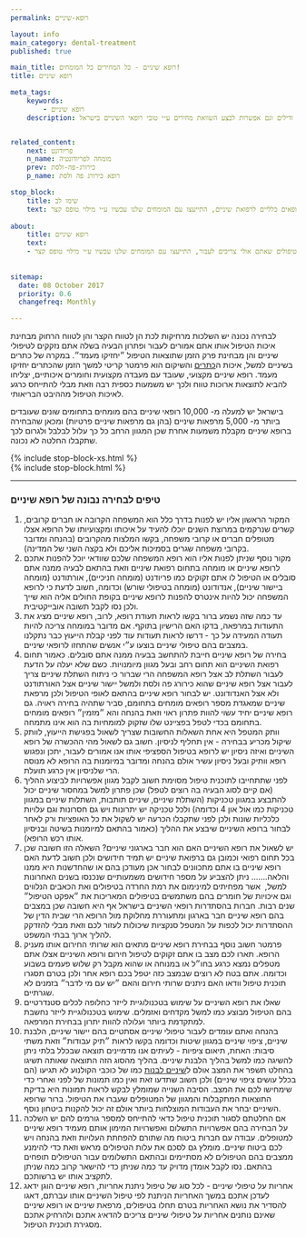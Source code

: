 ```yaml
---
permalink: רופא-שיניים

layout: info
main_category: dental-treatment
published: true

main_title: רופא שיניים - כל המחירים כל המומחים!
title: רופא שיניים

meta_tags:
    keywords:
        - רופא שיניים
    description: כל מה שצריך לדעת על רופא שיניים! סוגי טיפולים, מחירונים, רופא שיניים מומלץ, מבצעים והנחות משתלמות, קופונים ודילים וגם אפשרות לבצע השוואת מחירים ע״י טובי רופאי השיניים בישראל


related_content:
    next: פריודונט
    n_name: מומחה לפריודונטיה
    prev: כירורג-פה-ולסת
    p_name: רופא כירורג פה ולסת

stop_block: 
    title: שימו לב
    text: זקוקים להליך מורכב בשל מחלת חניכיים קשה? סובלים מאובדן של שיניים? זקוקים לשיקום פה משמעותי? חשוב שאת הטיפול תעברו אצל רופאי שיניים מומחים ולא אצל רופאים כלליים לרפואת שיניים, התייעצו עם המומחים שלנו עכשיו ע״י מילוי טופס קצר.
    
about:
    title: רופא שיניים
    text: 
    - גיבשנו עבורכם כאן בהמשך צרור עצות שימושיות באמצעותן ניתן יהיה לבחור נכון יותר ברופא שיניים. אנו פועלים בשיתוף עם רופאי שיניים ומרפאות איכותיות לצד מחירים הוגנים שזהו מבחינתנו השילוב המנצח, תוכלו לבצע השוואת מחירים חכמה לטיפולי שיניים ולקבל מידע נוסף בנוגע לטיפולים שאתם אולי צריכים לעבור, התייעצו עם המומחים שלנו עכשיו ע״י מילוי טופס קצר.
   
  
sitemap: 
  date: 08 October 2017
  priority: 0.6
  changefreq: Monthly

---
```

לבחירה נכונה יש השלכות מרחיקות לכת הן לטווח הקצר והן לטווח הרחוק מבחינת איכות הטיפול אותו אתם אמורים לעבור ופתרון הבעיה בשלה אתם נזקקים לטיפולי שיניים והן מבחינת פרק הזמן שתוצאות הטיפול ״יחזיקו מעמד״. במקרה של כתרים בשיניים למשל, איכות ה[כתרים](/כתרים-לשיניים) והשיקום הוא פרמטר קריטי למשך הזמן שהכתרים יחזיקו מעמד. רופא שיניים מקצועי, שעובד עם מעבדה מקצועית וחומרים איכותיים, יצליחו להביא לתוצאות ארוכות טווח ולכך יש משמעות כספית רבה וזאת מבלי להתייחס כרגע לאיכות הטיפול מההיבט הבריאותי.

בישראל יש למעלה מ- 10,000 רופאי שיניים בהם מומחים בתחומים שונים שעובדים ביותר מ- 5,000 מרפאות שיניים (בהן גם מרפאות שיניים פרטיות) ומכאן שהבחירה ברופא שיניים מקבלת משמעות אחרת שכן המגוון הרחב כל כך עלול לבלבל ולגרום לכך שתקבלו החלטה לא נכונה.

 {% include stop-block-xs.html %}  
 {% include stop-block.html %}  

- - - - - -

###  טיפים לבחירה נבונה של רופא שיניים

1. המקור הראשון אליו יש לפנות בדרך כלל הוא המשפחה הקרובה או חברים קרובים, קשרים שנרקמים במרוצת השנים יוכלו להעיד על איכותו ומקצועיותו של הרופא אצלו מטופלים חברים או קרובי משפחה, בקשו המלצות מהקרובים (בהנחה ומדובר בקרובי משפחה שגרים בסמיכות אליכם ולא בקצה השני של המדינה).
2. מקור נוסף שניתן לפנות אליו הוא רופא המשפחה שלכם שוודאי יוכל להפנות אתכם לרופא שיניים או מומחה בתחום רפואת שיניים וזאת בהתאם לבעיה ממנה אתם סובלים או הטיפול לו אתם זקוקים כמו פריודנט (מומחה חניכיים), אורתודנט (מומחה ביישור שיניים), אנדודונט (מומחה בטיפולי שורש) וכדומה, חשוב לדעת כי לרופא המשפחה יכול להיות אינטרס להפנות לרופא שיניים בקופת החולים אליה הוא שייך ולכן נסו לקבל תשובה אובייקטיבית.
3. עד כמה שזה נשמע ברור בקשו לראות תעודת רופא, לרוב, רופא שיניים מציג את התעודות במרפאה, בדקו האם הרישיון בתוקף. אם מדובר במומחה צריכה להיות תעודה המעידה על כך - דרשו לראות תעודות עוד לפני קבלת הייעוץ כבר נתקלנו במצבים בהם טיפולי שיניים בוצעו ע״י אנשים שהתחזו לרופאי שיניים.
4. בחירה של רופא שיניים חייבת להתחשב בבעיה ממנה אתם סובלים. כאמור תחום רפואת השיניים הוא תחום רחב ובעל מגוון מיומנויות. כשם שלא יעלה על הדעת לעבור השתלת לב אצל רופא המשפחה הרי שברור כי ניתוח השתלת שיניים צריך לעבור אצל רופא שיניים שהוא כירורג פה ולסת ולמשל יישור שיניים אצל האורתודנט ולא אצל האנדודונט. יש לבחור רופא שיניים בהתאם לאופי הטיפול ולכן מרפאת שיניים שמאגדת מספר רופאים מומחים בתחומם, סביר שתהיה בחירה ראויה. גם רופא שיניים יחיד עשוי להוות פתרון ראוי וזאת בהנחה והא ״מזמין״ רופאים מומחים בתחומם בכדי לטפל בפציינט שלו שזקוק למומחיות בה הוא אינו מתמחה.
5. וותק המטפל היא אחת השאלות החשובות שצריך לשאול בפגישת הייעוץ, לוותק שיקול מכריע בבחירה - אין תחליף לניסיון. חשוב גם לשאול מהי ההכשרה של רופא השיניים ואיזה ניסיון יש לרופא בטיפול הספציפי אותו אנו אמורים לעבור, יתכן ונפגוש רופא וותיק ובעל ניסיון עשיר אולם בהנחה ומדובר במיומנות בה הרופא לא מנוסה הרי שלניסיון אין כרגע תועלת.
6. לפני שתתחייבו לתוכנית טיפול מסוימת חשוב לקבל מגוון אפשרויות לביצוע ההליך (אם קיים לסוג הבעיה בה רוצים לטפל) שכן פתרון למשל במחסור שיניים יכול להתבצע במגוון טכניקות (השתלת שיניים, שיניים תותבות, השתלות שיניים במגוון טכניקות כמו אול און 4 וכדומה) ולכל טכניקה יש יתרונות ויש גם חסרונות וגם עלויות כלכליות שונות ולכן לפני שתקבלו הכרעה יש לשקול את כל האופציות ורק לאחר לבחור ברופא השיניים שיבצע את ההליך (כאמור בהתאם למיומנות בשיטה ובניסיון אותו רכש הרופא).
7. יש לשאול את רופא השיניים האם הוא חבר בארגוני שיניים? השאלה הזו חשובה שכן בכל תחום רפואי וכמובן גם ברפואת שיניים יש תמיד חידושים ולכן חשוב לדעת האם רופא שיניים בו אתם מתכוונים לבחור אכן מעודכן בהם או שהחדשנות היא ממנו והלאה....... ניתן להצביע על מספר חידושים משמעותיים שנכנסו בשנים האחרונות למשל,  אשר מפחיתים למינימום את רמת החרדה בטיפולים ואת הכאבים הנלווים וגם איכויות של חומרים בהם משתמשים בטיפולים המאריכות את ״אפקט הטיפול״ שנים רבות. חברות בהסתדרות רופאי השיניים בישראל אף היא חשובה שכן במצבים בהם רופא שיניים חבר בארגון ומתעוררת מחלוקת מול הרופא הרי שבית הדין של ההסתדרות יכול לכפות על המטפל סנקציות שיכולות לעזור לכם וזאת מבלי להזדקק להליך ארוך בבתי המשפט.
8. פרמטר חשוב נוסף בבחירת רופא שיניים מתאים הוא שרותי החירום אותו מעניק הרופא. תארו לכם מצב בו אתם זקוקים לטיפול חירום ורופא השיניים אצלו אתם מטפלים נמצא כרגע בחו״ל או במנוחה או שהוא מקבל רק שלוש פעמים בשבוע וכדומה. אתם בטח לא רוצים שבמצב כזה יטפל בכם רופא אחר ולכן בטרם תסגרו תוכנית טיפול וודאו האם ניתנים שרותי חירום והאם ״יש עם מי לדבר״ בזמנים לא שגרתיים.
9. שאלו את רופא השיניים על שימוש בטכנולוגיית לייזר כחלופה לכלים סטנדרטיים בהם הטיפול מבוצע כמו למשל מקדחים ואזמלים. שימוש בטכנולוגיית לייזר נחשבת למתקדמת ביותר ועלולה להוות יתרון בבחירת המרפאה.
10. בהנחה ואתם עומדים לעבור טיפולי שיניים אסתטיים בהם יישור שיניים, הלבנת שיניים, ציפוי שיניים במגוון שיטות וכדומה בקשו לראות ״תיק עבודות״ וזאת משתי סיבות: האחת, תיאום ציפיות - לעיתים אנו מדמיינים תוצאה שבכלל בלתי ניתן להשיגה כמו למשל בהליך הלבנת שיניים. בהליך מהסוג הזה התוצאה שאותה תשיגו בהחלט תשפר את המצב אולם ל[שיניים לבנות](/שיניים-לבנות) כמו של כוכבי הקולנוע לא תגיעו (הם בכלל עושים ציפוי שיניים) ולכן חשוב שתדעו זאת ואין כמו תמונות של לפני ואחרי כדי שימחישו לכם את המצב. הסיבה השנייה שמומלץ לבקש לראות תמונות היא בדיקת התוצאות המתקבלות והמגוון של המטופלים שעברו את הטיפול. ברור שרופא השיניים יבחר את העבודות המוצלחות ביותר אולם זה יכול להקנות ביטחון נוסף.
11. אם החלטתם לסגור תוכנית טיפול כדאי להתייחס למספר גורמים להם יש השלכה על הבחירה בהם אפשרויות התשלום ואפשרויות המימון אותם מעמיד רופא שיניים למטופלים. עבודה עם חברות ביטוח מה שתורם להפחתת העלויות וזאת בהנחה ויש לכם ביטוח שיניים. מומלץ גם לסכם את עלות הטיפולים מראש וזאת כדי להימנע ממצבים בהם הטיפולים לא מסתיימים ובהתאם התשלומים עבור הטיפולים תופחים בהתאם. נסו לקבל אומדן מדויק עד כמה שניתן כדי להישאר קרוב כמה שניתן לתקציב אותו יש ברשותכם.
12. אחריות על טיפולי שיניים - לכל סוג של טיפול ניתנת אחריות, רופא שיניים הוגן ידאג לעדכן אתכם במשך האחריות הניתנת לפי טיפול השיניים אותו עברתם, דאגו להסדיר את נושא האחריות בטרם תחלו בטיפולים, מרפאת שיניים או רופא שיניים שאינם נותנים אחריות על טיפולי שיניים צריכים להדאיג אתכם ולהרחיק אתכם מסגירת תוכנית הטיפול.